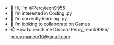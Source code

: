 - 👋 Hi, I’m @Percyleon9955
- 👀 I’m interested in Coding .py
- 🌱 I’m currently learning .py
- 💞️ I’m looking to collaborate on Games
- 📫 How to reach me Discord Percy_leon#9955/ percy.maneur10@gmail.com

<!---
Percyleon9955/Percyleon9955 is a ✨ special ✨ repository because its `README.md` (this file) appears on your GitHub profile.
You can click the Preview link to take a look at your changes.
--->
